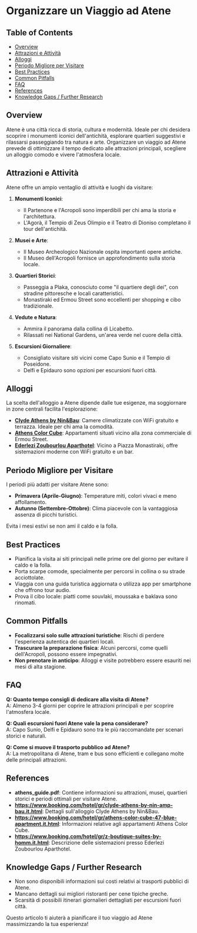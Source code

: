 # Organizzare un Viaggio ad Atene

## Table of Contents
- [Overview](#overview)
- [Attrazioni e Attività](#attrazioni-e-attivita)
- [Alloggi](#alloggi)
- [Periodo Migliore per Visitare](#periodo-migliore-per-visitare)
- [Best Practices](#best-practices)
- [Common Pitfalls](#common-pitfalls)
- [FAQ](#faq)
- [References](#references)
- [Knowledge Gaps / Further Research](#knowledge-gaps--further-research)

## Overview
Atene è una città ricca di storia, cultura e modernità. Ideale per chi desidera scoprire i monumenti iconici dell'antichità, esplorare quartieri suggestivi e rilassarsi passeggiando tra natura e arte. Organizzare un viaggio ad Atene prevede di ottimizzare il tempo dedicato alle attrazioni principali, scegliere un alloggio comodo e vivere l'atmosfera locale.

## Attrazioni e Attività
Atene offre un ampio ventaglio di attività e luoghi da visitare:
1. **Monumenti Iconici**:
   - Il Partenone e l'Acropoli sono imperdibili per chi ama la storia e l'architettura.
   - L'Agorà, il Tempio di Zeus Olimpio e il Teatro di Dioniso completano il tour dell'antichità.

2. **Musei e Arte**:
   - Il Museo Archeologico Nazionale ospita importanti opere antiche.
   - Il Museo dell'Acropoli fornisce un approfondimento sulla storia locale.

3. **Quartieri Storici**:
   - Passeggia a Plaka, conosciuto come "il quartiere degli dei", con stradine pittoresche e locali caratteristici.
   - Monastiraki ed Ermou Street sono eccellenti per shopping e cibo tradizionale.

4. **Vedute e Natura**:
   - Ammira il panorama dalla collina di Licabetto.
   - Rilassati nei National Gardens, un'area verde nel cuore della città.

5. **Escursioni Giornaliere**:
   - Consigliato visitare siti vicini come Capo Sunio e il Tempio di Poseidone.
   - Delfi e Epidauro sono opzioni per escursioni fuori città.

## Alloggi
La scelta dell'alloggio a Atene dipende dalle tue esigenze, ma soggiornare in zone centrali facilita l'esplorazione:

- [**Clyde Athens by Nin&Bau**](https://www.booking.com/hotel/gr/clyde-athens-by-nin-amp-bau.it.html): Camere climatizzate con WiFi gratuito e terrazza. Ideale per chi ama la comodità.
- [**Athens Color Cube**](https://www.booking.com/hotel/gr/athens-color-cube-47-blue-apartment.it.html): Appartamenti situati vicino alla zona commerciale di Ermou Street.
- [**Ederlezi Zoubourlou Aparthotel**](https://www.booking.com/hotel/gr/z-boutique-suites-by-homm.it.html): Vicino a Piazza Monastiraki, offre sistemazioni moderne con WiFi gratuito e un bar.

## Periodo Migliore per Visitare
I periodi più adatti per visitare Atene sono:
- **Primavera (Aprile-Giugno)**: Temperature miti, colori vivaci e meno affollamento.
- **Autunno (Settembre-Ottobre)**: Clima piacevole con la vantaggiosa assenza di picchi turistici.

Evita i mesi estivi se non ami il caldo e la folla.

## Best Practices
- Pianifica la visita ai siti principali nelle prime ore del giorno per evitare il caldo e la folla.
- Porta scarpe comode, specialmente per percorsi in collina o su strade acciottolate.
- Viaggia con una guida turistica aggiornata o utilizza app per smartphone che offrono tour audio.
- Prova il cibo locale: piatti come souvlaki, moussaka e baklava sono rinomati.

## Common Pitfalls
- **Focalizzarsi solo sulle attrazioni turistiche**: Rischi di perdere l'esperienza autentica dei quartieri locali.
- **Trascurare la preparazione fisica**: Alcuni percorsi, come quelli dell'Acropoli, possono essere impegnativi.
- **Non prenotare in anticipo**: Alloggi e visite potrebbero essere esauriti nei mesi di alta stagione.
  
## FAQ
**Q: Quanto tempo consigli di dedicare alla visita di Atene?**  
A: Almeno 3-4 giorni per coprire le attrazioni principali e per scoprire l'atmosfera locale.

**Q: Quali escursioni fuori Atene vale la pena considerare?**  
A: Capo Sunio, Delfi e Epidauro sono tra le più raccomandate per scenari storici e naturali.

**Q: Come si muove il trasporto pubblico ad Atene?**  
A: La metropolitana di Atene, tram e bus sono efficienti e collegano molte delle principali attrazioni.

## References
- **athens_guide.pdf**: Contiene informazioni su attrazioni, musei, quartieri storici e periodi ottimali per visitare Atene.
- **https://www.booking.com/hotel/gr/clyde-athens-by-nin-amp-bau.it.html**: Dettagli sull'alloggio Clyde Athens by Nin&Bau.
- **https://www.booking.com/hotel/gr/athens-color-cube-47-blue-apartment.it.html**: Informazioni relative agli appartamenti Athens Color Cube.
- **https://www.booking.com/hotel/gr/z-boutique-suites-by-homm.it.html**: Descrizione delle sistemazioni presso Ederlezi Zoubourlou Aparthotel.

## Knowledge Gaps / Further Research
- Non sono disponibili informazioni sui costi relativi ai trasporti pubblici di Atene.
- Mancano dettagli sui migliori ristoranti per cene tipiche greche.
- Scarsità di possibili itinerari giornalieri dettagliati per escursioni fuori città. 

Questo articolo ti aiuterà a pianificare il tuo viaggio ad Atene massimizzando la tua esperienza!